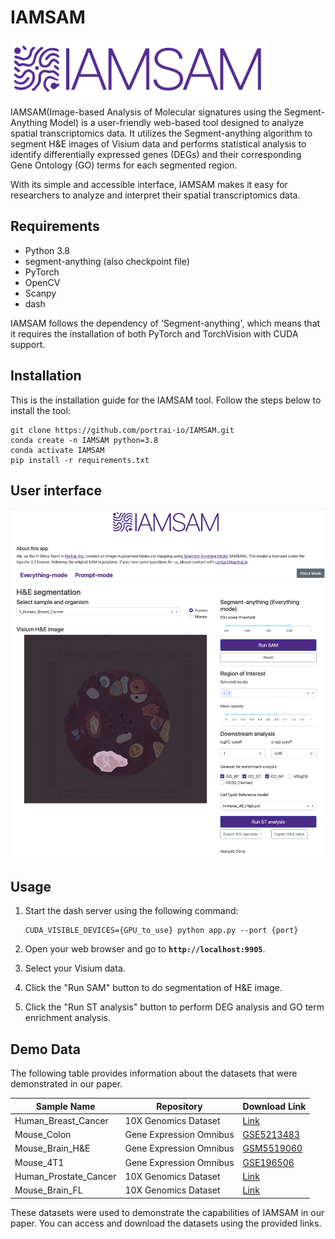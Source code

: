 
# **IAMSAM**

<img src="/assets/logo.png"  height="90">

IAMSAM(Image-based Analysis of Molecular signatures using the Segment-Anything Model) is a user-friendly web-based tool designed to analyze spatial transcriptomics data. It utilizes the Segment-anything algorithm to segment H&E images of Visium data and performs statistical analysis to identify differentially expressed genes (DEGs) and their corresponding Gene Ontology (GO) terms for each segmented region.

With its simple and accessible interface, IAMSAM makes it easy for researchers to analyze and interpret their spatial transcriptomics data.

## Requirements

- Python 3.8
- segment-anything (also checkpoint file)
- PyTorch
- OpenCV
- Scanpy
- dash

IAMSAM follows the dependency of 'Segment-anything', which means that it requires the installation of both PyTorch and TorchVision with CUDA support.

## Installation
This is the installation guide for the IAMSAM tool. Follow the steps below to install the tool:

    git clone https://github.com/portrai-io/IAMSAM.git
    conda create -n IAMSAM python=3.8
    conda activate IAMSAM
    pip install -r requirements.txt
    
## User interface
<img src="/assets/ui_example.png" width = 720>


## Usage

1. Start the dash server using the following command:
    
    ```
    CUDA_VISIBLE_DEVICES={GPU_to_use} python app.py --port {port}
    ```
    
2. Open your web browser and go to **`http://localhost:9905`**.
3. Select your Visium data.
4. Click the "Run SAM" button to do segmentation of H&E image.
5. Click the "Run ST analysis" button to perform DEG analysis and GO term enrichment analysis.



## Demo Data

The following table provides information about the datasets that were demonstrated in our paper.

| Sample Name           | Repository                | Download Link                                                                                       |
|-----------------------|---------------------------|-----------------------------------------------------------------------------------------------------|
| Human_Breast_Cancer   | 10X Genomics Dataset      | [Link](https://www.10xgenomics.com/resources/datasets/human-breast-cancer-ductal-carcinoma-in-situ-invasive-carcinoma-ffpe-1-standard-1-3-0)   |
| Mouse_Colon           | Gene Expression Omnibus   | [GSE5213483](https://www.ncbi.nlm.nih.gov/geo/query/acc.cgi?acc=GSM5213483)                         |
| Mouse_Brain_H&E       | Gene Expression Omnibus   | [GSM5519060](https://www.ncbi.nlm.nih.gov/geo/query/acc.cgi?acc=GSM5519060)                         |
| Mouse_4T1             | Gene Expression Omnibus   | [GSE196506](https://www.ncbi.nlm.nih.gov/geo/query/acc.cgi?acc=GSE196506)                           |
| Human_Prostate_Cancer | 10X Genomics Dataset      | [Link](https://www.10xgenomics.com/resources/datasets/human-prostate-cancer-adenocarcinoma-with-invasive-carcinoma-ffpe-1-standard-1-3-0) |
| Mouse_Brain_FL        | 10X Genomics Dataset      | [Link](https://www.10xgenomics.com/resources/datasets/adult-mouse-brain-section-1-coronal-stains-dapi-anti-neu-n-1-standard-1-1-0)           |

These datasets were used to demonstrate the capabilities of IAMSAM in our paper. You can access and download the datasets using the provided links.

